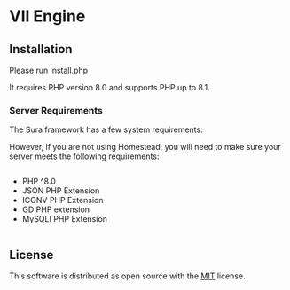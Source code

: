 # VII Engine

<a name="installation"></a>
## Installation

Please run install.php

It requires PHP version 8.0 and supports PHP up to 8.1.

<a name="server-requirements"></a>
### Server Requirements

The Sura framework has a few system requirements.

However, if you are not using Homestead, you will need to make sure your server meets the following requirements:

<div class="content-list" markdown="1" style="display: flex;flex-direction: column">

- PHP ^8.0
- JSON PHP Extension
- ICONV PHP Extension
- GD PHP extension
- MySQLI PHP Extension
</div>

## License

This software is distributed as open source with the [MIT](https://github.com/semyon492/vii/blob/main/LICENSE) license.
